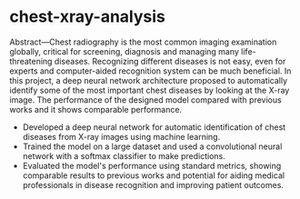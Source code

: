 # chest-xray-analysis

Abstract—Chest radiography is the most common imaging examination
globally, critical for screening, diagnosis and managing
many life-threatening diseases. Recognizing different diseases is
not easy, even for experts and computer-aided recognition system
can be much beneficial. In this project, a deep neural network
architecture proposed to automatically identify some of the most
important chest diseases by looking at the X-ray image. The
performance of the designed model compared with previous
works and it shows comparable performance.


- Developed a deep neural network for automatic identification of chest diseases from X-ray images using machine learning.
- Trained the model on a large dataset and used a convolutional neural network with a softmax classifier to make predictions.
- Evaluated the model's performance using standard metrics, showing comparable results to previous works and potential for aiding medical professionals in disease recognition and improving patient outcomes.
